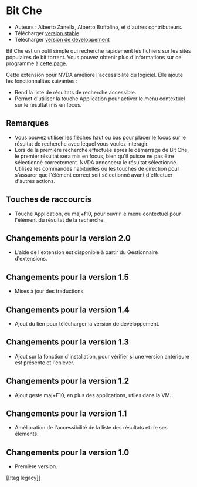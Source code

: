 # Bit Che #
*   Auteurs : Alberto Zanella, Alberto Buffolino, et d'autres contributeurs.
*   Télécharger [version stable][1]
*   Télécharger [version de développement][3]

Bit Che est un outil simple qui recherche rapidement les fichiers sur les
sites populaires de bit torrent. Vous pouvez obtenir plus d'informations sur
ce programme à [cette page][2].

Cette extension pour NVDA améliore l'accessibilité du logiciel. Elle ajoute
les fonctionnalités suivantes :

*   Rend la liste de résultats de recherche accessible.
*   Permet d'utiliser la touche  Application pour activer le menu contextuel
    sur le résultat mis en focus.


## Remarques ##
*   Vous pouvez utiliser les flèches haut ou bas pour placer le focus sur le
    résultat de recherche avec lequel vous voulez interagir.
*   Lors de la première recherche effectuée après le démarrage de Bit Che,
    le premier résultat sera mis en focus, bien qu'il puisse ne pas être
    sélectionné correctement. NVDA annoncera le résultat
    sélectionné. Utilisez les commandes habituelles ou les touches de
    direction pour s'assurer que l'élément correct soit sélectionné avant
    d'effectuer d'autres actions.


## Touches de raccourcis ##
*   Touche Application, ou maj+f10, pour ouvrir le menu contextuel pour
    l'élément du résultat de la recherche.


## Changements pour la version 2.0 ##
*   L'aide de l'extension est disponible à partir du Gestionnaire
    d'extensions.

## Changements pour la version 1.5 ##
*   Mises à jour des traductions.

## Changements pour la version 1.4 ##
*   Ajout du lien pour télécharger la version de développement.

## Changements pour la version 1.3 ##
*   Ajout sur la fonction d'installation, pour vérifier si une version
    antérieure est présente et l'enlever.

## Changements pour la version 1.2 ##
*   Ajout geste maj+F10, en plus des applications, utiles dans la VM.

## Changements pour la version 1.1 ##
*   Amélioration de l'accessibilité de la liste des résultats et de ses
    éléments.

## Changements pour la version 1.0 ##
*   Première version.

[[!tag legacy]]

[1]: https://addons.nvda-project.org/files/get.php?file=bc

[2]: https://www.convivea.com

[3]: https://addons.nvda-project.org/files/get.php?file=bc-dev
